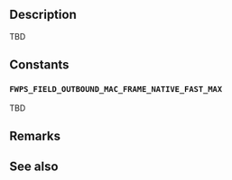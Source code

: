 ## Description

TBD

## Constants

### `FWPS_FIELD_OUTBOUND_MAC_FRAME_NATIVE_FAST_MAX`

TBD

## Remarks

## See also